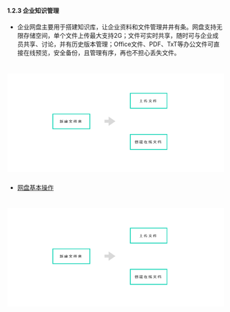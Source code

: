 #### 1.2.3 企业知识管理

* 企业网盘主要用于搭建知识库，让企业资料和文件管理井井有条。网盘支持无限存储空间，单个文件上传最大支持2G；文件可实时共享，随时可与企业成员共享、讨论，并有历史版本管理；Office文件、PDF、TxT等办公文件可直接在线预览，安全备份，且管理有序，再也不担心丢失文件。

# ![](/assets/1213企业知识管理.png)

* [网盘基本操作](/ru-men-zhi-nan/ji-chu-ying-yong/qi-ye-zhi-shi-guan-li/wang-pan-ji-ben-cao-zuo.md)


# ![](/assets/1213企业知识管理.png)